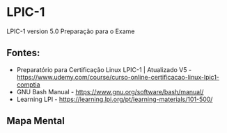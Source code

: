 # LPIC-1
LPIC-1 version 5.0 Preparação para o Exame

## Fontes:
* Preparatório para Certificação Linux LPIC-1 | Atualizado V5 - https://www.udemy.com/course/curso-online-certificacao-linux-lpic1-comptia
* GNU Bash Manual - https://www.gnu.org/software/bash/manual/
* Learning LPI - https://learning.lpi.org/pt/learning-materials/101-500/

## Mapa Mental


